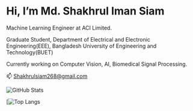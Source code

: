 # Hi, I’m Md. Shakhrul Iman Siam

Machine Learning Engineer at ACI Limited.

Graduate Student, Department of Electrical and Electronic Engineering(EEE), Bangladesh University of Engineering and Technology(BUET)

Currently working on Computer Vision, AI, Biomedical Signal Processing. 

📫 Shakhrulsiam268@gmail.com

![GitHub Stats](https://github-readme-stats.vercel.app/api?username=ShakhrulSiam268&theme=radical)

[![Top Langs](https://github-readme-stats.vercel.app/api/top-langs/?username=ShakhrulSiam268)


<!---

ShakhrulSiam268/ShakhrulSiam268 is a ✨ special ✨ repository because its `README.md` (this file) appears on your GitHub profile.
You can click the Preview link to take a look at your changes.
--->
